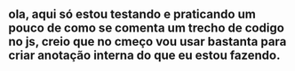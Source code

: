 <h2>ola, aqui só estou testando e praticando um pouco de como se comenta um trecho de codigo no js, creio que no cmeço vou usar bastanta para criar anotação interna do que eu estou fazendo.</h2>